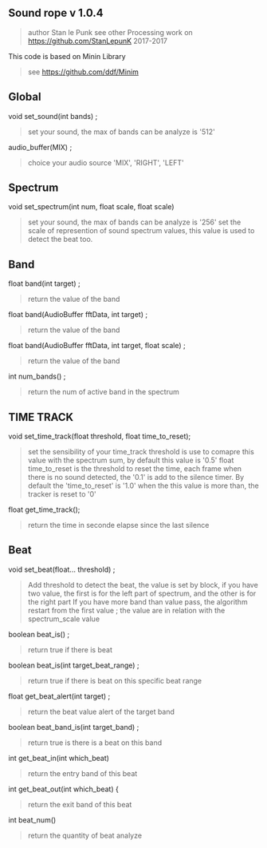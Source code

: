 
Sound rope
v 1.0.4
--
>author Stan le Punk
>see other Processing work on https://github.com/StanLepunK
>2017-2017


This code is based on Minin Library
>see https://github.com/ddf/Minim

Global
--
void set_sound(int bands) ;
>set your sound, the max of bands can be analyze is '512'

audio_buffer(MIX) ;
>choice your audio source 'MIX', 'RIGHT', 'LEFT'



Spectrum
--
void set_spectrum(int num, float scale, float scale)
>set your sound, the max of bands can be analyze is '256'
>set the scale of represention of sound spectrum values, this value is used to detect the beat too.





Band
--
float band(int target) ;
>return the value of the band

float band(AudioBuffer fftData, int target) ;
>return the value of the band

float band(AudioBuffer fftData, int target, float scale) ;
>return the value of the band

int num_bands() ;
>return the num of active band in the spectrum









TIME TRACK
--
void set_time_track(float threshold, float time_to_reset);
>set the sensibility of your time_track
>threshold is use to comapre this value with the spectrum sum, by default this value is '0.5'
>float time_to_reset is the threshold to reset the time, each frame when there is no sound detected, the '0.1' is add to the silence timer. By default the 'time_to_reset' is '1.0' when the this value is more than, the tracker is reset to '0'

float get_time_track();
>return the time in seconde elapse since the last silence









Beat
--
void set_beat(float... threshold) ;
>Add threshold to detect the beat, the value is set by block, if you have two value, the first is for the left part of spectrum, and the other is for the right part
>If you have more band than value pass, the algorithm restart from the first value ; the value are in relation with the spectrum_scale value


boolean beat_is() ;
>return true if there is beat

boolean beat_is(int target_beat_range) ;
>return true if there is beat on this specific beat range


float get_beat_alert(int target) ;
>return the beat value alert of the target band


boolean beat_band_is(int target_band) ;
>return true is there is a beat on this band

int get_beat_in(int which_beat) 
>return the entry band of this beat

int get_beat_out(int which_beat) {
>return the exit band of this beat

int beat_num()
>return the quantity of beat analyze





